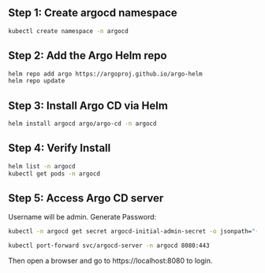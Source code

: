 ## Step 1: Create argocd namespace
```bash
kubectl create namespace -n argocd
```

## Step 2: Add the Argo Helm repo
```bash
helm repo add argo https://argoproj.github.io/argo-helm
helm repo update
```

## Step 3: Install Argo CD via Helm
```bash
helm install argocd argo/argo-cd -n argocd
```

## Step 4: Verify Install
```bash
helm list -n argocd
kubectl get pods -n argocd
```

## Step 5: Access Argo CD server
Username will be admin.
Generate Password:
```bash
kubectl -n argocd get secret argocd-initial-admin-secret -o jsonpath="{.data.password}" | base64 -d
```

```bash
kubectl port-forward svc/argocd-server -n argocd 8080:443
```
Then open a browser and go to https://localhost:8080 to login.